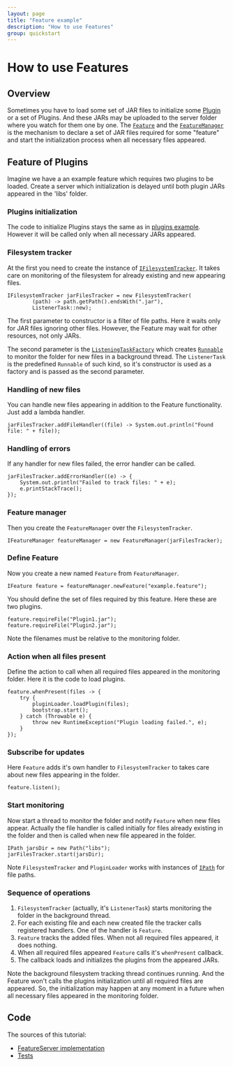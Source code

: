 ```yaml
---
layout: page
title: "Feature example"
description: "How to use Features"
group: quickstart
---
```


# How to use Features

## Overview

Sometimes you have to load some set of JAR files to initialize some [Plugin](PluginExample.html) or a set of Plugins. And these JARs may be uploaded to the server folder where you watch for them one by one.
The [`Feature`](../apidocs/info/smart_tools/smartactors/core/ifeature_manager/IFeature.html) and the [`FeatureManager`](../apidocs/info/smart_tools/smartactors/core/ifeature_manager/IFeatureManager.html) is the mechanism to declare a set of JAR files required for some "feature" and start the initialization process when all necessary files appeared.

## Feature of Plugins

Imagine we have a an example feature which requires two plugins to be loaded. Create a server which initialization is delayed until both plugin JARs appeared in the 'libs' folder.

### Plugins initialization

The code to initialize Plugins stays the same as in [plugins example]((PluginExample.html)). However it will be called only when all necessary JARs appeared.

### Filesystem tracker

At the first you need to create the instance of [`IFilesystemTracker`](../apidocs/info/smart_tools/smartactors/core/ifilesystem_tracker/IFilesystemTracker.html). It takes care on monitoring of the filesystem for already existing and new appearing files.

    IFilesystemTracker jarFilesTracker = new FilesystemTracker(
            (path) -> path.getPath().endsWith(".jar"),
            ListenerTask::new);

The first parameter to constructor is a filter of file paths. Here it waits only for JAR files ignoring other files. However, the Feature may wait for other resources, not only JARs.

The second parameter is the [`ListeningTaskFactory`](../apidocs/info/smart_tools/smartactors/core/filesystem_tracker/ListeningTaskFactory.html) which creates [`Runnable`](http://docs.oracle.com/javase/8/docs/api/java/lang/Runnable.html) to monitor the folder for new files in a background thread. The `ListenerTask` is the predefined `Runnable` of such kind, so it's constructor is used as a factory and is passed as the second parameter.

### Handling of new files

You can handle new files appearing in addition to the Feature functionality. Just add a lambda handler.

    jarFilesTracker.addFileHandler((file) -> System.out.println("Found file: " + file));

### Handling of errors

If any handler for new files failed, the error handler can be called.

    jarFilesTracker.addErrorHandler((e) -> {
        System.out.println("Failed to track files: " + e);
        e.printStackTrace();
    });

### Feature manager

Then you create the `FeatureManager` over the `FilesystemTracker`.

    IFeatureManager featureManager = new FeatureManager(jarFilesTracker);

### Define Feature

Now you create a new named `Feature` from `FeatureManager`.

    IFeature feature = featureManager.newFeature("example.feature");

You should define the set of files required by this feature. Here these are two plugins.

    feature.requireFile("Plugin1.jar");
    feature.requireFile("Plugin2.jar");

Note the filenames must be relative to the monitoring folder.

### Action when all files present

Define the action to call when all required files appeared in the monitoring folder. Here it is the code to load plugins.

    feature.whenPresent(files -> {
        try {
            pluginLoader.loadPlugin(files);
            bootstrap.start();
        } catch (Throwable e) {
            throw new RuntimeException("Plugin loading failed.", e);
        }
    });

### Subscribe for updates

Here `Feature` adds it's own handler to `FilesystemTracker` to takes care about new files appearing in the folder.

    feature.listen();

### Start monitoring

Now start a thread to monitor the folder and notify `Feature` when new files appear. Actually the file handler is called initially for files already existing in the folder and then is called when new file appeared in the folder.

    IPath jarsDir = new Path("libs");
    jarFilesTracker.start(jarsDir);

Note `FilesystemTracker` and `PluginLoader` works with instances of [`IPath`](../apidocs/info/smart_tools/smartactors/core/ipath/IPath.html) for file paths.

### Sequence of operations

1. `FilesystemTracker` (actually, it's `ListenerTask`) starts monitoring the folder in the background thread.
2. For each existing file and each new created file the tracker calls registered handlers. One of the handler is `Feature`.
3. `Feature` tracks the added files. When not all required files appeared, it does nothing.
4. When all required files appeared `Feature` calls it's `whenPresent` callback.
5. The callback loads and initializes the plugins from the appeared JARs.

Note the background filesystem tracking thread continues running. And the Feature won't calls the plugins initialization until all required files are appeared. So, the initialization may happen at any moment in a future when all necessary files appeared in the monitoring folder.

## Code

The sources of this tutorial:

* [FeatureServer implementation](../xref/info/smart_tools/smartactors/core/examples/feature/package-frame.html)
* [Tests](../core.examples/xref-test/info/smart_tools/smartactors/core/examples/FeatureExample.html)
